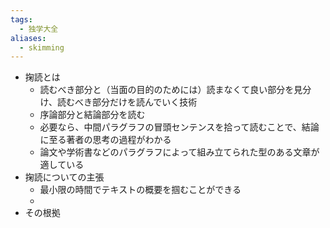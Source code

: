 ```yaml
---
tags:
  - 独学大全
aliases:
  - skimming
---
```

- 掬読とは
	- 読むべき部分と（当面の目的のためには）読まなくて良い部分を見分け、読むべき部分だけを読んでいく技術
	- 序論部分と結論部分を読む
	- 必要なら、中間パラグラフの冒頭センテンスを拾って読むことで、結論に至る著者の思考の過程がわかる
	- 論文や学術書などのパラグラフによって組み立てられた型のある文章が適している
- 掬読についての主張
	- 最小限の時間でテキストの概要を掴むことができる
	- 
- その根拠